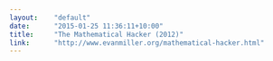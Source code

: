 ```yaml
---
layout:    "default"
date:      "2015-01-25 11:36:11+10:00"
title:     "The Mathematical Hacker (2012)"
link:      "http://www.evanmiller.org/mathematical-hacker.html"
---
```

